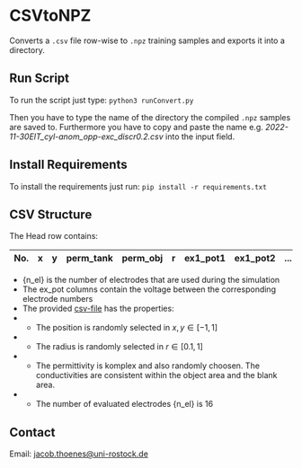 # CSVtoNPZ

Converts a `.csv` file row-wise to `.npz` training samples and exports it into a directory.

## Run Script

To run the script just type:
`python3 runConvert.py`

Then you have to type the name of the directory the compiled `.npz` samples are saved to.
Furthermore you have to copy and paste the name e.g. *2022-11-30EIT_cyl-anom_opp-exc_discr0.2.csv* into the input field.

## Install Requirements

To install the requirements just run:
`pip install -r requirements.txt`

## CSV Structure

The Head row contains:

No. | x | y | perm_tank | perm_obj | r | ex1_pot1 | ex1_pot2 | ... | ex1_pot{n_el} | ex2_pot1 | ... | ex{n_el}_pot{n_el}
--- | --- | --- | --- |--- |--- |--- |--- |--- |--- |--- |--- |---

- {n_el} is the number of electrodes that are used during the simulation
- The ex_pot columns contain the voltage between the corresponding electrode numbers
- The provided [csv-file](2022-11-30EIT_cyl-anom_opp-exc_discr0.2.csv) has the properties:
- - The position is randomly selected in $x,y \in [-1,1]$
- - The radius is randomly selected in $r \in [0.1,1]$
- - The permittivity is komplex and also randomly choosen. The conductivities are consistent within the object area and the blank area.
- - The number of evaluated electrodes {n_el} is 16

## Contact

Email: jacob.thoenes@uni-rostock.de
